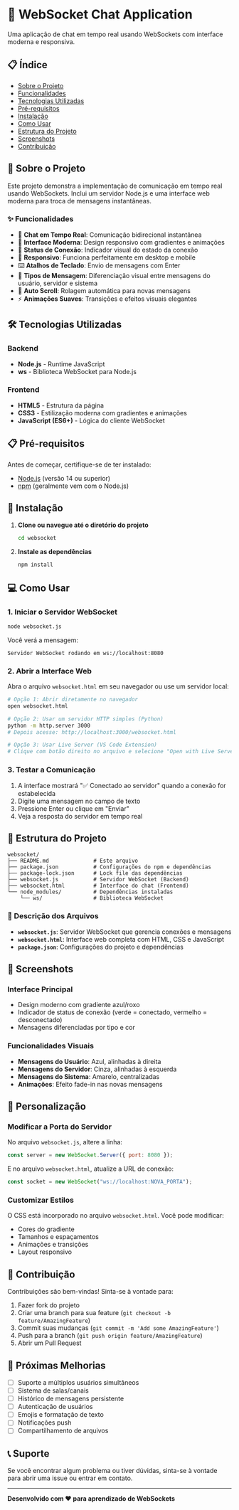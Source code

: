 # 🚀 WebSocket Chat Application

Uma aplicação de chat em tempo real usando WebSockets com interface moderna e responsiva.

## 📋 Índice

- [Sobre o Projeto](#sobre-o-projeto)
- [Funcionalidades](#funcionalidades)
- [Tecnologias Utilizadas](#tecnologias-utilizadas)
- [Pré-requisitos](#pré-requisitos)
- [Instalação](#instalação)
- [Como Usar](#como-usar)
- [Estrutura do Projeto](#estrutura-do-projeto)
- [Screenshots](#screenshots)
- [Contribuição](#contribuição)

## 📖 Sobre o Projeto

Este projeto demonstra a implementação de comunicação em tempo real usando WebSockets. Inclui um servidor Node.js e uma interface web moderna para troca de mensagens instantâneas.

### ✨ Funcionalidades

- 💬 **Chat em Tempo Real**: Comunicação bidirecional instantânea
- 🎨 **Interface Moderna**: Design responsivo com gradientes e animações
- 🔄 **Status de Conexão**: Indicador visual do estado da conexão
- 📱 **Responsivo**: Funciona perfeitamente em desktop e mobile
- ⌨️ **Atalhos de Teclado**: Envio de mensagens com Enter
- 🎯 **Tipos de Mensagem**: Diferenciação visual entre mensagens do usuário, servidor e sistema
- 📜 **Auto Scroll**: Rolagem automática para novas mensagens
- ⚡ **Animações Suaves**: Transições e efeitos visuais elegantes

## 🛠 Tecnologias Utilizadas

### Backend
- **Node.js** - Runtime JavaScript
- **ws** - Biblioteca WebSocket para Node.js

### Frontend
- **HTML5** - Estrutura da página
- **CSS3** - Estilização moderna com gradientes e animações
- **JavaScript (ES6+)** - Lógica do cliente WebSocket

## 📋 Pré-requisitos

Antes de começar, certifique-se de ter instalado:

- [Node.js](https://nodejs.org/) (versão 14 ou superior)
- [npm](https://www.npmjs.com/) (geralmente vem com o Node.js)

## 🚀 Instalação

1. **Clone ou navegue até o diretório do projeto**
   ```bash
   cd websocket
   ```

2. **Instale as dependências**
   ```bash
   npm install
   ```

## 💻 Como Usar

### 1. Iniciar o Servidor WebSocket

```bash
node websocket.js
```

Você verá a mensagem:
```
Servidor WebSocket rodando em ws://localhost:8080
```

### 2. Abrir a Interface Web

Abra o arquivo `websocket.html` em seu navegador ou use um servidor local:

```bash
# Opção 1: Abrir diretamente no navegador
open websocket.html

# Opção 2: Usar um servidor HTTP simples (Python)
python -m http.server 3000
# Depois acesse: http://localhost:3000/websocket.html

# Opção 3: Usar Live Server (VS Code Extension)
# Clique com botão direito no arquivo e selecione "Open with Live Server"
```

### 3. Testar a Comunicação

1. A interface mostrará "✅ Conectado ao servidor" quando a conexão for estabelecida
2. Digite uma mensagem no campo de texto
3. Pressione Enter ou clique em "Enviar"
4. Veja a resposta do servidor em tempo real

## 📁 Estrutura do Projeto

```
websocket/
├── README.md              # Este arquivo
├── package.json           # Configurações do npm e dependências
├── package-lock.json      # Lock file das dependências
├── websocket.js           # Servidor WebSocket (Backend)
├── websocket.html         # Interface do chat (Frontend)
└── node_modules/          # Dependências instaladas
    └── ws/                # Biblioteca WebSocket
```

### 📄 Descrição dos Arquivos

- **`websocket.js`**: Servidor WebSocket que gerencia conexões e mensagens
- **`websocket.html`**: Interface web completa com HTML, CSS e JavaScript
- **`package.json`**: Configurações do projeto e dependências

## 🎨 Screenshots

### Interface Principal
- Design moderno com gradiente azul/roxo
- Indicador de status de conexão (verde = conectado, vermelho = desconectado)
- Mensagens diferenciadas por tipo e cor

### Funcionalidades Visuais
- **Mensagens do Usuário**: Azul, alinhadas à direita
- **Mensagens do Servidor**: Cinza, alinhadas à esquerda  
- **Mensagens do Sistema**: Amarelo, centralizadas
- **Animações**: Efeito fade-in nas novas mensagens

## 🔧 Personalização

### Modificar a Porta do Servidor

No arquivo `websocket.js`, altere a linha:
```javascript
const server = new WebSocket.Server({ port: 8080 });
```

E no arquivo `websocket.html`, atualize a URL de conexão:
```javascript
const socket = new WebSocket("ws://localhost:NOVA_PORTA");
```

### Customizar Estilos

O CSS está incorporado no arquivo `websocket.html`. Você pode modificar:
- Cores do gradiente
- Tamanhos e espaçamentos
- Animações e transições
- Layout responsivo

## 🤝 Contribuição

Contribuições são bem-vindas! Sinta-se à vontade para:

1. Fazer fork do projeto
2. Criar uma branch para sua feature (`git checkout -b feature/AmazingFeature`)
3. Commit suas mudanças (`git commit -m 'Add some AmazingFeature'`)
4. Push para a branch (`git push origin feature/AmazingFeature`)
5. Abrir um Pull Request

## 📝 Próximas Melhorias

- [ ] Suporte a múltiplos usuários simultâneos
- [ ] Sistema de salas/canais
- [ ] Histórico de mensagens persistente
- [ ] Autenticação de usuários
- [ ] Emojis e formatação de texto
- [ ] Notificações push
- [ ] Compartilhamento de arquivos

## 📞 Suporte

Se você encontrar algum problema ou tiver dúvidas, sinta-se à vontade para abrir uma issue ou entrar em contato.

---

**Desenvolvido com ❤️ para aprendizado de WebSockets**
